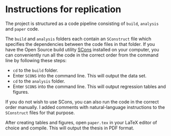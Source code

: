 # Instructions for replication

The project is structured as a code pipeline consisting of `build`, `analysis` and `paper` code. 

The `build` and `analysis` folders each contain an `SConstruct` file which specifies the dependencies between the code files in that folder.
If you have the Open Source build utility [SCons](https://scons.org/pages/download.html) installed on your computer, you can conveniently run all the code in the correct order from the command line by following these steps:
- `cd` to the `build` folder.
- Enter `SCONS` into the command line. This will output the data set.
- `cd` to the `analysis` folder.
- Enter `SCONS` into the command line. This will output regression tables and figures.

If you do not wish to use SCons, you can also run the code in the correct order manually. 
I added comments with natural-language instructions to the `SConstruct` files for that purpose.

After creating tables and figures, open `paper.tex` in your LaTeX editor of choice and compile. This will output the thesis in PDF format.
